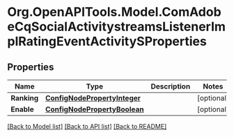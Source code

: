# Org.OpenAPITools.Model.ComAdobeCqSocialActivitystreamsListenerImplRatingEventActivitySProperties
## Properties

Name | Type | Description | Notes
------------ | ------------- | ------------- | -------------
**Ranking** | [**ConfigNodePropertyInteger**](ConfigNodePropertyInteger.md) |  | [optional] 
**Enable** | [**ConfigNodePropertyBoolean**](ConfigNodePropertyBoolean.md) |  | [optional] 

[[Back to Model list]](../README.md#documentation-for-models) [[Back to API list]](../README.md#documentation-for-api-endpoints) [[Back to README]](../README.md)

